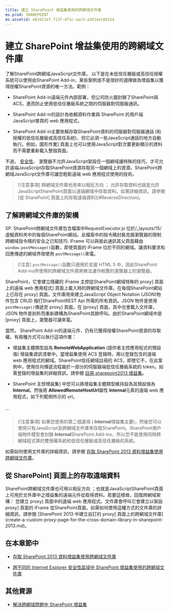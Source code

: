 ```yaml
---
title: 建立 SharePoint 增益集使用的跨網域文件庫
ms.prod: SHAREPOINT
ms.assetid: e63411ef-7137-4f1c-aac5-a3414ec88154
---
```



# 建立 SharePoint 增益集使用的跨網域文件庫
了解SharePoint跨網域JavaScript文件庫。
以下是在未低信任層級或高信任授權系統可以使用由SharePoint Add-in，某些案例或不是很好的選擇做為增益集以獲得授權SharePoint資源的唯一方法。範例：
  
    
    


- SharePoint Add-in遠端元件內部部署，但公司防火牆封鎖了SharePoint與 ACS，進而防止使用低信任層級系統之間的伺服器對伺服器通訊。
    
  
- SharePoint Add-in的設計為依賴資料作業與 SharePoint 的用戶端JavaScript單頁的 web 應用程式。
    
  
- SharePoint Add-in主要依賴存取SharePoint資料的伺服器對伺服器通話 (和授權的低信任層級或高信任系統)，但它必須一些JavaScript通話的地方自動執行。例如，圖形作業] 頁面上也可以使用JavaScript對次要更新顯示的資料而不需要重新載入整個頁面。
    
  

不過， [安全性](http://msdn.microsoft.com/en-us/library%28d=robot%29/cc709423(d=robot,l=en-us,v=vs.85).aspx)、 瀏覽器不允許JavaScript架設在一個網域讓特殊的技巧，才可允許遠端JavaScript存取SharePoint資源存取另一個網域上的資源。SharePoint跨網域JavaScript文件庫可讓您輕鬆遠端 web 應用程式使用的技術。
  
    
    


> [!注意事項]
> 跨網域文件庫也用來以相反方向 ； 允許存取資料也就是允許JavaScriptSharePoint頁面以遠端網域中存取資料。如需詳細資訊，請參閱 [從 SharePoint] 頁面上的存取遠端資料](#ReverseDirection)。
  
    
    


## 了解跨網域文件庫的架構

SP. SharePoint跨網域文件庫包含檔案中RequestExecutor.js 位於/_layouts/15/虛擬資料夾中的每個SharePoint網站。此檔案中的指令碼封裝克服瀏覽器的限制跨網域指令碼的安全之已知技巧: iFrame 可以與彼此通訊其父頁面藉由 `window.postMessage()`函數，即使頁面的 iFrame 位於不同的網域。讓資料要求和回應傳遞的網域界限使用 `postMessage()`來電。
  
    
    

> [!注意]
>  `postMessage()`函數只適用於支援 HTML 5 中，因此SharePoint Add-ins所使用的跨網域文件庫將無法運作較舊的瀏覽器上的瀏覽器。
  
    
    

SharePoint，它會建立隱藏的 iFrame 主控從SharePoint網域特殊的 proxy] 頁面上的遠端 web 應用程式] 頁面上載入時的跨網域文件庫。在每個SharePoint網站上已存在 proxy] 頁面。文件庫用來建立JavaScript Object Notation (JSON)物件包含 CRUD 撥打SharePointREST Api 所需的所有資訊。JSON 物件是使用 `postMessage()`傳遞至 proxy] 頁面。在 [proxy] 頁面，其中也會載入文件庫，JSON 物件是剖析而重新建構為SharePoint其餘呼叫。由於SharePoint網域中是 [proxy] 頁面上，瀏覽器可讓來電。
  
    
    
當然， SharePoint Add-in的遠端元件，仍有已獲得授權SharePoint資源的存取權。有兩種方式可以執行這項作業：
  
    
    

- 增益集主體類型設為 **RemoteWebApplication** (提供者主控應用程式的預設值) 增益集資訊清單中。當增益集使用 ACS 登錄時，用以登錄包含的遠端 web 應用程式的網域。SharePoint信任網域註冊的 ACS，即使它不，在此案例中，使用任何傳遞流程屬於一部分的伺服器端低信任層級系統的 token。如需登錄的增益集的詳細資訊，請參閱 [註冊 sharepoint2013 增益集](register-sharepoint-add-ins-2013.md)。
    
  
- SharePoint 主控增益集] 中您可以將增益集主體類型維持設為其預設值為 **Internal**。然後將 **AllowedRemoteHostUrl**屬性 **Internal**元素的遠端 web 應用程式，如下列範例所示的 url。
    
  ```
  
<AppPrincipal>
  <Internal AllowedRemoteHostUrl="https://example.com/Home.html" />
</AppPrincipal>
  ```


> [!注意事項]
> 如果您使用的第二個選項 ( **Internal**增益集主要)，然後您可以使用只有JavaScript及跨網域文件庫來存取SharePoint。SharePoint用戶端物件模型會封鎖 **Internal**SharePoint Add-ins，所以您不能使用同時跨網域程式庫的雙授權系統和低信任層級或高信任層級的系統。
  
    
    

如需如何使用文件庫的詳細資訊，請參閱 [存取 SharePoint 2013 資料增益集使用跨網域文件庫](access-sharepoint-2013-data-from-add-ins-using-the-cross-domain-library.md)。
  
    
    

## 從 SharePoint] 頁面上的存取遠端資料
<a name="ReverseDirection"> </a>

SharePoint跨網域文件庫也可用以相反方向 ；也就是JavaScriptSharePoint頁面上可用於文件庫中之增益集的遠端元件從取得資料。若要這樣做，回復跨網域架構： 您建立 proxy] 頁面中的遠端 web 應用程式。文件庫會呼叫它會建立以架設 proxy] 頁面的 iFrame 從SharePoint頁面。如需如何使用這種方式的文件庫的詳細資訊，請參閱 [SharePoint 2013 中建立自訂的 proxy] 頁面上的跨網域文件庫](create-a-custom-proxy-page-for-the-cross-domain-library-in-sharepoint-2013.md)。
  
    
    

## 在本章節中
<a name="ReverseDirection"> </a>


-  [存取 SharePoint 2013 資料增益集使用跨網域文件庫](access-sharepoint-2013-data-from-add-ins-using-the-cross-domain-library.md)
    
  
-  [跨不同的 Internet Explorer 安全性區域中 SharePoint 增益集使用的跨網域文件庫](work-with-the-cross-domain-library-across-different-internet-explorer-security-z.md)
    
  

## 其他資源
<a name="ReverseDirection"> </a>


-  [解決跨網域問題中 SharePoint 增益集](http://blogs.msdn.com/b/officeapps/archive/2012/11/29/solving-cross-domain-problems-in-apps-for-sharepoint.aspx)
    
  

